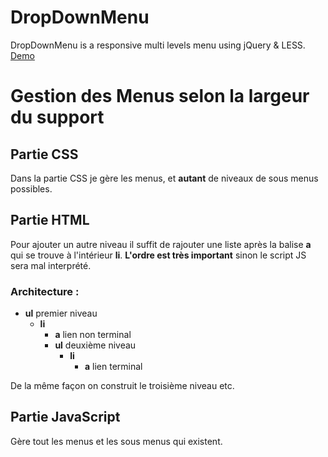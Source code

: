 # DropDownMenu
DropDownMenu is a responsive multi levels menu using jQuery & LESS. [Demo](https://denimamab.github.io/DropDownMenu/)


# Gestion des Menus selon la largeur du support

## Partie CSS

Dans la partie CSS je gère les menus, et **autant** de niveaux de sous menus possibles. 

## Partie HTML

Pour ajouter un autre niveau il suffit de rajouter une liste après la balise **a** qui se trouve à l'intérieur **li**. 
**L'ordre est très important** sinon le script JS sera mal interprété.

### Architecture : 
* **ul** premier niveau
  * **li**
    * **a** lien non terminal
    * **ul** deuxième niveau
      * **li**
        * **a** lien terminal

De la même façon on construit le troisième niveau etc.

## Partie JavaScript

Gère tout les menus et les sous menus qui existent.
